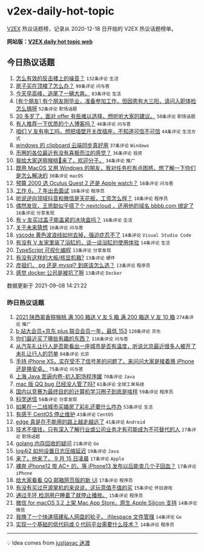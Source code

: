 # v2ex-daily-hot-topic

[V2EX](https://www.v2ex.com/) 热议话题榜，记录从 2020-12-18 日开始的 V2EX 热议话题榜单。

**网站版：[V2EX daily hot topic web](https://boojack.github.io/v2ex-daily-hot-topic-web/)**

## 今日热议话题

<!-- TODAY BEGIN -->

1. [怎么有效的反击楼上的噪音？](https://www.v2ex.com/t/800542) `132条评论` `生活`
1. [房子买在顶楼了怎么办？](https://www.v2ex.com/t/800611) `90条评论` `问与答`
1. [今天早高峰，追尾了一辆大奔。](https://www.v2ex.com/t/800603) `83条评论` `生活`
1. [[有个朋友] 有个朋友刚毕业，准备参加工作，但因患有大三阳，请问入职体检怎么搞呀](https://www.v2ex.com/t/800553) `52条评论` `职场话题`
1. [30 多岁了，面对 offer 有些难以选择，想听听大家的建议。](https://www.v2ex.com/t/800593) `50条评论` `职场话题`
1. [有人推荐一下优质的个人博客吗？](https://www.v2ex.com/t/800547) `46条评论` `问与答`
1. [咱们 V 友有电工吗，想把墙壁开关改插座，不知道可信不可信](https://www.v2ex.com/t/800556) `44条评论` `生活方式`
1. [windows 的 clipboard 云端同步真好用](https://www.v2ex.com/t/800524) `37条评论` `Windows`
1. [币圈的各位最近有没有喜极而泣的感觉？](https://www.v2ex.com/t/800572) `36条评论` `投资`
1. [我给大家送猕猴桃🥝来了，欢迎分子。](https://www.v2ex.com/t/800684) `34条评论` `推广`
1. [既用 MacOS 又用 Windows 的朋友，我对任务栏有点困惑，想了解一下你们是怎么解决的](https://www.v2ex.com/t/800648) `30条评论` `macOS`
1. [预算 2000 选 Oculus Quest 2 还是 Apple watch？](https://www.v2ex.com/t/800650) `18条评论` `问与答`
1. [工作 6， 7 年出去面试](https://www.v2ex.com/t/800627) `18条评论` `程序员`
1. [听说逆向领域抖音和微信是天花板，工资怎么样？](https://www.v2ex.com/t/800621) `18条评论` `程序员`
1. [偶然发现，王思聪似乎搭了个 nextcloud ，还用他的域名 bbbb.com 绑定了](https://www.v2ex.com/t/800685) `16条评论` `分享发现`
1. [有 v 友买过盖子能盖紧的冰块盒吗？](https://www.v2ex.com/t/800546) `16条评论` `生活`
1. [关于未来猜想](https://www.v2ex.com/t/800536) `16条评论` `问与答`
1. [vscode 黄色波浪线如何去掉，强迫症忍不了](https://www.v2ex.com/t/800682) `14条评论` `Visual Studio Code`
1. [有没有 V 友家里装了浴缸的，谈一谈浴缸的使用体验](https://www.v2ex.com/t/800630) `14条评论` `生活`
1. [TypeScript 可视化编程](https://www.v2ex.com/t/800672) `13条评论` `分享发现`
1. [有没有这样的大板/核显机箱?](https://www.v2ex.com/t/800607) `13条评论` `硬件`
1. [彦祖们， pg 还是 mysql? 到底该怎么选？](https://www.v2ex.com/t/800592) `13条评论` `程序员`
1. [感觉 docker 公司是被坑了啊](https://www.v2ex.com/t/800583) `13条评论` `Docker`

数据更新于 2021-09-08 14:21:22

<!-- TODAY END -->

### 昨日热议话题

<!-- YESTERDAY BEGIN -->

1. [2021 陕西翠香猕猴桃 满 100 箱送 V 友 5 箱 满 200 箱送 V 友 10 箱](https://www.v2ex.com/t/800328) `274条评论` `推广`
1. [b 站大会员+京东 plus 联合会员一年，最低 153](https://www.v2ex.com/t/800357) `120条评论` `京东`
1. [你们最近买了哪些有趣的东西？](https://www.v2ex.com/t/800284) `116条评论` `问与答`
1. [从汽车礼让行人是否能看出一座城市是否有温度，听说北京最近很多人被开了未礼让行人的罚单](https://www.v2ex.com/t/800435) `84条评论` `北京`
1. [手持 iPhone XS，实在受不了信号差的问题了，来问问大家是接着换 iPhone 还是换安卓。](https://www.v2ex.com/t/800290) `75条评论` `问与答`
1. [上海 Java 苦逼内卷-初入职场程序媛](https://www.v2ex.com/t/800379) `70条评论` `Java`
1. [mac 版 QQ bug 已经没人管了吗?](https://www.v2ex.com/t/800298) `61条评论` `全球工单系统`
1. [国内以竞赛为最终目的的计算机学习圈子到底是啥样](https://www.v2ex.com/t/800469) `59条评论` `程序员`
1. [科学迷信](https://www.v2ex.com/t/800292) `58条评论` `分享发现`
1. [如果在一二线城市买婚房了彩礼还要什么咋办](https://www.v2ex.com/t/800338) `53条评论` `生活`
1. [有感于 CentOS 停止维护](https://www.v2ex.com/t/800283) `43条评论` `CentOS`
1. [edge 真是在不能用的路上越走越远了](https://www.v2ex.com/t/800296) `41条评论` `Android`
1. [技术不值钱，只有深入了解行业或公司业务才有可能成为不可替代的人](https://www.v2ex.com/t/800457) `27条评论` `职场话题`
1. [golang 内存回收的疑问](https://www.v2ex.com/t/800407) `21条评论` `Go`
1. [log4j2 如何设置日志压缩延迟](https://www.v2ex.com/t/800356) `19条评论` `Java`
1. [来了，他来了， 9 月 15 日凌晨](https://www.v2ex.com/t/800513) `17条评论` `Apple`
1. [裸奔 iPhone12 带 AC+ 的，等 iPhone13 发布以后能卖几个子回血？](https://www.v2ex.com/t/800433) `17条评论` `iPhone`
1. [给大家看看 QQ 邮箱网页版的新 UI](https://www.v2ex.com/t/800367) `17条评论` `程序员`
1. [有没有买过开源掌机的来说说，这玩意值不值的买](https://www.v2ex.com/t/800387) `15条评论` `怀旧游戏`
1. [通过手环,检测用户睡着了就停止播放。](https://www.v2ex.com/t/800286) `15条评论` `程序员`
1. [微信 for macOS 3.2 上架 Mac App Store，原生 Apple Silicon 支持](https://www.v2ex.com/t/800495) `14条评论` `微信`
1. [我撸了一个快速搭建私人网盘的轮子， ifilespace 文件管理](https://www.v2ex.com/t/800394) `14条评论` `Go`
1. [实现一个基础的低代码或 0 代码平台需要什么技术？](https://www.v2ex.com/t/800355) `14条评论` `程序员`

<!-- YESTERDAY END -->

---

💡 Idea comes from [justjavac 迷渡](https://github.com/justjavac/)
